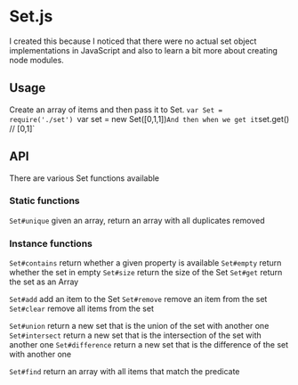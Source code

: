 # Set.js

I created this because I noticed that there were no actual set object implementations in JavaScript and also to learn a bit more about creating node modules.

## Usage

Create an array of items and then pass it to Set.
`var Set = require('./set')
`var set = new Set([0,1,1])`
And then when we get it
`set.get() // [0,1]`

## API
There are various Set functions available

### Static functions
`Set#unique` given an array, return an array with all duplicates removed

### Instance functions
`Set#contains` return whether a given property is available
`Set#empty` return whether the set in empty
`Set#size` return the size of the Set
`Set#get` return the set as an Array

`Set#add` add an item to the Set
`Set#remove` remove an item from the set
`Set#clear` remove all items from the set

`Set#union` return a new set that is the union of the set with another one
`Set#intersect` return a new set that is the intersection of the set with another one
`Set#difference` return a new set that is the difference of the set with another one

`Set#find` return an array with all items that match the predicate
